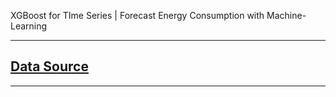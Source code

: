 XGBoost for TIme Series | Forecast Energy Consumption with Machine-Learning 


----

## [Data Source](https://github.com/rohan-paul/YT_Data_Sources/blob/main/TimeSeries/hourly_energy_consumption_pjm_est/PJME_hourly.csv)



--------------
